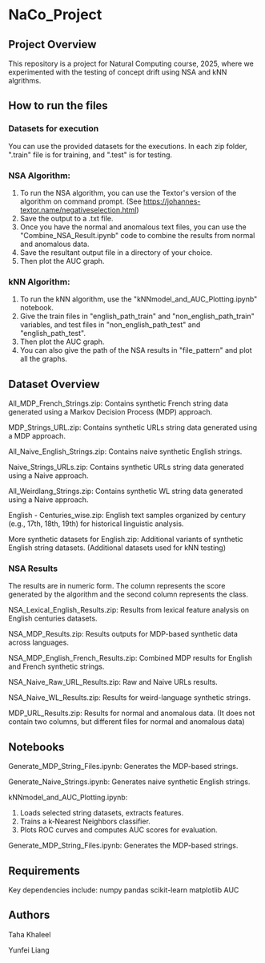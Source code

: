 # NaCo_Project

## Project Overview

This repository is a project for Natural Computing course, 2025, where we experimented with the testing of concept drift using NSA and kNN algrithms. 


## How to run the files
### Datasets for execution
You can use the provided datasets for the executions. In each zip folder, ".train" file is for training, and ".test" is for testing.

### NSA Algorithm:
1) To run the NSA algorithm, you can use the Textor's version of the algorithm on command prompt. (See https://johannes-textor.name/negativeselection.html)
2) Save the output to a .txt file.
3) Once you have the normal and anomalous text files, you can use the "Combine_NSA_Result.ipynb" code to combine the results from normal and anomalous data.
4) Save the resultant output file in a directory of your choice.
5) Then plot the AUC graph.



### kNN Algorithm:
1) To run the kNN algorithm, use the "kNNmodel_and_AUC_Plotting.ipynb" notebook. 
2) Give the train files in "english_path_train" and "non_english_path_train" variables, and test files in "non_english_path_test" and "english_path_test".
5) Then plot the AUC graph.
6) You can also give the path of the NSA results in "file_pattern" and plot all the graphs.



## Dataset Overview

All_MDP_French_Strings.zip: Contains synthetic French string data generated using a Markov Decision Process (MDP) approach.

MDP_Strings_URL.zip: Contains synthetic URLs string data generated using a MDP approach.

All_Naive_English_Strings.zip: Contains naive synthetic English strings.

Naive_Strings_URLs.zip: Contains synthetic URLs string data generated using a Naive approach.

All_Weirdlang_Strings.zip: Contains synthetic WL string data generated using a Naive approach.

English - Centuries_wise.zip: English text samples organized by century (e.g., 17th, 18th, 19th) for historical linguistic analysis.

More synthetic datasets for English.zip: Additional variants of synthetic English string datasets. (Additional datasets used for kNN testing)



### NSA Results
The results are in numeric form. The column represents the score generated by the algorithm and the second column represents the class.

NSA_Lexical_English_Results.zip: Results from lexical feature analysis on English centuries datasets.

NSA_MDP_Results.zip: Results outputs for MDP-based synthetic data across languages.

NSA_MDP_English_French_Results.zip: Combined MDP results for English and French synthetic strings.

NSA_Naive_Raw_URL_Results.zip: Raw and Naive URLs results.

NSA_Naive_WL_Results.zip: Results for weird-language synthetic strings.

MDP_URL_Results.zip: Results for normal and anomalous data. (It does not contain two columns, but different files for normal and anomalous data)



## Notebooks

Generate_MDP_String_Files.ipynb: Generates the MDP-based strings.


Generate_Naive_Strings.ipynb: Generates naive synthetic English strings.


kNNmodel_and_AUC_Plotting.ipynb: 
1) Loads selected string datasets, extracts features.
2) Trains a k‑Nearest Neighbors classifier.
3) Plots ROC curves and computes AUC scores for evaluation.



Generate_MDP_String_Files.ipynb: Generates the MDP-based strings.



## Requirements

Key dependencies include:
numpy
pandas
scikit-learn
matplotlib
AUC


## Authors
Taha Khaleel

Yunfei Liang
